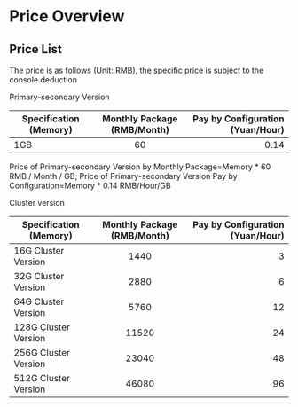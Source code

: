 ﻿# Price Overview

##  Price List
The price is as follows (Unit: RMB), the specific price is subject to the console deduction

Primary-secondary Version

Specification (Memory)|Monthly Package (RMB/Month)|Pay by Configuration (Yuan/Hour)
---|:--:|---:
1GB|60|0.14

Price of Primary-secondary Version by Monthly Package=Memory * 60 RMB / Month / GB; Price of Primary-secondary Version Pay by Configuration=Memory * 0.14 RMB/Hour/GB

Cluster version

Specification (Memory)|Monthly Package (RMB/Month)|Pay by Configuration (Yuan/Hour)
---|:--:|---:
16G Cluster Version|1440|3
32G Cluster Version|2880|6
64G Cluster Version|5760|12
128G Cluster Version|11520|24
256G Cluster Version|23040|48
512G Cluster Version|46080|96
